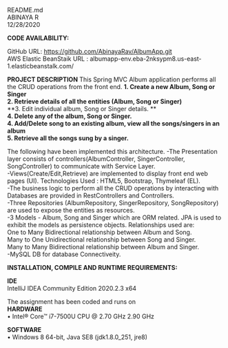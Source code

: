 README.md  
ABINAYA R  
12/28/2020  

**CODE AVAILABILITY:**       

GitHub URL: https://github.com/AbinayaRav/AlbumApp.git  
AWS Elastic BeanStaik URL : albumapp-env.eba-2nksypm8.us-east-1.elasticbeanstalk.com/  

**PROJECT DESCRIPTION**
This Spring MVC Album application performs all the CRUD operations from the front end.
**1. Create a new Album, Song or Singer**      
**2. Retrieve details of all the entities (Album, Song or Singer)**       
**3. Edit individual album, Song or Singer details. **  
**4. Delete any of the album, Song or Singer.**          
**4. Add/Delete song to an existing album, view all the songs/singers in an album**        
**5. Retrieve all the songs sung by a singer.**    

The following have been implemented this architecture.
-The Presentation layer consists of controllers(AlbumController, SingerController, SongController) to communicate with Service Layer.  
-Views(Create/Edit,Retrieve) are implemented to display front end web pages (UI). Technologies Used : HTML5, Bootstrap, Thymeleaf (EL).    
-The business logic to perform all the CRUD operations by interacting with Databases are provided in RestControllers and Controllers.   
-Three Repositories (AlbumRepository, SingerRepository, SongRepository) are used to expose the entities as resources.  
-3 Models - Album, Song and Singer which are ORM related. JPA is used to exhibit the models as persistence objects. Relationships used are:  
    One to Many Bidirectional relationship between Album and Song.  
    Many to One Unidirectional relationship between Song and Singer.  
    Many to Many Bidirectional relationship between Album and Singer.  
-MySQL DB for database Connectiveity.   


**INSTALLATION, COMPILE AND RUNTIME REQUIREMENTS:**  

**IDE**    
IntelliJ IDEA Community Edition 2020.2.3 x64  

The assignment has been coded and runs on  
**HARDWARE**    
• Intel® Core™ i7-7500U CPU @ 2.70 GHz 2.90 GHz  

**SOFTWARE**    
• Windows 8 64-bit, Java SE8 (jdk1.8.0_251, jre8)  
